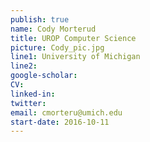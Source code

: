 ```yaml
---
publish: true
name: Cody Morterud
title: UROP Computer Science
picture: Cody_pic.jpg
line1: University of Michigan
line2:
google-scholar: 
CV:
linked-in: 
twitter:
email: cmorteru@umich.edu
start-date: 2016-10-11
---
```

